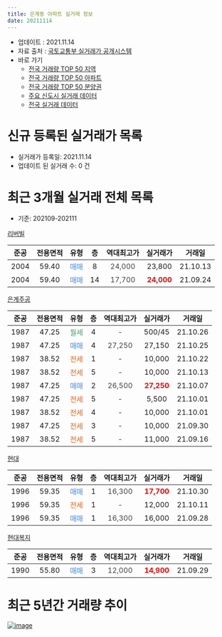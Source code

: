 ```yaml
---
title: 은계동 아파트 실거래 정보
date: 20211114
---
```


* 업데이트 : 2021.11.14
* 자료 출처 : [국토교통부 실거래가 공개시스템](http://rt.molit.go.kr)
* 바로 가기
    * [전국 거래량 TOP 50 지역](https://apt-info.github.io/apt-trade-info/tr)
    * [전국 거래량 TOP 50 아파트](https://apt-info.github.io/apt-trade-info/ta)
    * [전국 거래량 TOP 50 분양권](https://apt-info.github.io/apt-trade-info/tb)
    * [주요 신도시 실거래 데이터](https://apt-info.github.io/apt-trade-info/newtown)
    * [전국 실거래 데이터](https://apt-info.github.io/apt-trade-info/all)



<script async src="https://pagead2.googlesyndication.com/pagead/js/adsbygoogle.js"></script>
<!-- 기본광고 -->
<ins class="adsbygoogle"
     style="display:block"
     data-ad-client="ca-pub-1142216861245946"
     data-ad-slot="4805727019"
     data-ad-format="auto"
     data-full-width-responsive="true"></ins>
<script>
     (adsbygoogle = window.adsbygoogle || []).push({});
</script>


# 신규 등록된 실거래가 목록

* 실거래가 등록일: 2021.11.14
* 업데이트 된 실거래 수: 0 건




<script async src="https://pagead2.googlesyndication.com/pagead/js/adsbygoogle.js"></script>
<!-- 기본광고 -->
<ins class="adsbygoogle"
     style="display:block"
     data-ad-client="ca-pub-1142216861245946"
     data-ad-slot="4805727019"
     data-ad-format="auto"
     data-full-width-responsive="true"></ins>
<script>
     (adsbygoogle = window.adsbygoogle || []).push({});
</script>


# 최근 3개월 실거래 전체 목록
* 기준: 202109-202111


[리버빌](https://search.naver.com/search.naver?query=%EB%A6%AC%EB%B2%84%EB%B9%8C)

|준공|전용면적|유형|층|역대최고가|실거래가|거래일|
|:---:|:---:|:---:|:---:|:---:|:---:|:---:|
|2004|59.40|<span style="color:#4285F3">매매</span>|8|<span style="color:#444444">24,000</span>|23,800|21.10.13|
|2004|59.40|<span style="color:#4285F3">매매</span>|14|<span style="color:#444444">17,700</span>|<b><span style="color:#FF0000">24,000</span></b>|21.09.24|

[은계주공](https://search.naver.com/search.naver?query=%EC%9D%80%EA%B3%84%EC%A3%BC%EA%B3%B5)

|준공|전용면적|유형|층|역대최고가|실거래가|거래일|
|:---:|:---:|:---:|:---:|:---:|:---:|:---:|
|1987|47.25|<span style="color:#34A853">월세</span>|4|<span style="color:#444444">-</span>|500/45|21.10.26|
|1987|47.25|<span style="color:#4285F3">매매</span>|4|<span style="color:#444444">27,250</span>|27,150|21.10.25|
|1987|38.52|<span style="color:#FF5A00">전세</span>|1|<span style="color:#444444">-</span>|10,000|21.10.22|
|1987|38.52|<span style="color:#FF5A00">전세</span>|5|<span style="color:#444444">-</span>|10,000|21.10.13|
|1987|47.25|<span style="color:#4285F3">매매</span>|2|<span style="color:#444444">26,500</span>|<b><span style="color:#FF0000">27,250</span></b>|21.10.07|
|1987|47.25|<span style="color:#FF5A00">전세</span>|5|<span style="color:#444444">-</span>|5,500|21.10.01|
|1987|38.52|<span style="color:#FF5A00">전세</span>|4|<span style="color:#444444">-</span>|10,000|21.10.01|
|1987|47.25|<span style="color:#FF5A00">전세</span>|3|<span style="color:#444444">-</span>|10,000|21.09.30|
|1987|38.52|<span style="color:#FF5A00">전세</span>|5|<span style="color:#444444">-</span>|11,000|21.09.16|

[현대](https://search.naver.com/search.naver?query=%ED%98%84%EB%8C%80)

|준공|전용면적|유형|층|역대최고가|실거래가|거래일|
|:---:|:---:|:---:|:---:|:---:|:---:|:---:|
|1996|59.35|<span style="color:#4285F3">매매</span>|1|<span style="color:#444444">16,300</span>|<b><span style="color:#FF0000">17,700</span></b>|21.10.30|
|1996|59.35|<span style="color:#FF5A00">전세</span>|1|<span style="color:#444444">-</span>|12,000|21.10.11|
|1996|59.35|<span style="color:#4285F3">매매</span>|1|<span style="color:#444444">16,300</span>|16,000|21.09.28|

[현대복지](https://search.naver.com/search.naver?query=%ED%98%84%EB%8C%80%EB%B3%B5%EC%A7%80)

|준공|전용면적|유형|층|역대최고가|실거래가|거래일|
|:---:|:---:|:---:|:---:|:---:|:---:|:---:|
|1990|55.80|<span style="color:#4285F3">매매</span>|3|<span style="color:#444444">12,000</span>|<b><span style="color:#FF0000">14,900</span></b>|21.09.29|



<script async src="https://pagead2.googlesyndication.com/pagead/js/adsbygoogle.js"></script>
<!-- 기본광고 -->
<ins class="adsbygoogle"
     style="display:block"
     data-ad-client="ca-pub-1142216861245946"
     data-ad-slot="4805727019"
     data-ad-format="auto"
     data-full-width-responsive="true"></ins>
<script>
     (adsbygoogle = window.adsbygoogle || []).push({});
</script>


# 최근 5년간 거래량 추이


<div style="width:100%;">
    <canvas id="deal_progress" height="200"></canvas>
</div>

<script>
new Chart(document.getElementById("deal_progress"), {
    type: 'line',
    data: {
        labels: ['16.01','16.02','16.03','16.04','16.05','16.06','16.07','16.08','16.09','16.10','16.11','16.12','17.01','17.02','17.03','17.04','17.05','17.06','17.07','17.08','17.09','17.10','17.11','17.12','18.01','18.02','18.03','18.04','18.05','18.06','18.07','18.08','18.09','18.10','18.11','18.12','19.01','19.02','19.03','19.04','19.05','19.06','19.07','19.08','19.09','19.10','19.11','19.12','20.01','20.02','20.03','20.04','20.05','20.06','20.07','20.08','20.09','20.10','20.11','20.12','21.01','21.02','21.03','21.04','21.05','21.06','21.07','21.08','21.09','21.10'],
        datasets: [{
            label: '매매/분양권',
            data: [4,5,4,10,10,11,4,2,6,11,5,2,4,4,4,8,8,11,12,4,6,6,3,4,3,3,5,2,3,3,2,1,1,4,3,1,0,2,2,2,3,4,0,2,8,4,2,5,8,20,19,20,14,25,8,5,24,11,7,13,5,8,14,5,17,5,4,6,3,4],
            borderColor: "rgba(66, 133, 243, 1)",
            backgroundColor: "rgba(66, 133, 243, 0.05)",
            borderWidth: 1,
            pointRadius: 0,
            fill: false,
            lineTension: 0
        },{
            label: '전/월세',
            data: [6,6,3,6,3,7,2,9,3,4,3,2,5,6,6,2,2,4,0,4,2,0,4,1,3,3,4,3,5,5,0,6,3,3,2,2,3,5,5,4,6,5,6,4,3,3,3,6,5,5,7,9,6,7,4,2,3,5,5,3,4,2,4,9,9,3,3,5,2,6],
            borderColor: "rgba(255, 90, 0, 1)",
            backgroundColor: "rgba(255, 90, 0, 0.05)",
            borderWidth: 1,
            pointRadius: 0,
            fill: false,
            lineTension: 0
        },{
            label: '합계',
            data: [10,11,7,16,13,18,6,11,9,15,8,4,9,10,10,10,10,15,12,8,8,6,7,5,6,6,9,5,8,8,2,7,4,7,5,3,3,7,7,6,9,9,6,6,11,7,5,11,13,25,26,29,20,32,12,7,27,16,12,16,9,10,18,14,26,8,7,11,5,10],
            borderColor: "rgba(0, 0, 0, 1)",
            backgroundColor: "rgba(0, 0, 0, 0.03)",
            borderWidth: 0.1,
            pointRadius: 0,
            fill: true,
            lineTension: 0
        }
        ]
    },
    options: {
        responsive: true,
        title: {
            display: false
        },
        tooltips: {
            mode: 'index',
            intersect: false
        },
        hover: {
            mode: 'nearest',
            intersect: true
        },
        scales: {
            xAxes: [{
                display: true,
                scaleLabel: {
                    display: true,
                    labelString: '년/월'
                }
            }],
            yAxes: [{
                display: true,
                ticks: {
                    suggestedMin: 0,
                },
                scaleLabel: {
                    display: true,
                    labelString: '실거래 수'
                }
            }]
        }
    }
});

</script>


[![image](https://apt-info.github.io/images/2020-01-03-apt-trade-info/1024x500.png)](https://play.google.com/store/apps/details?id=com.aptinfo.apttradeinfo)

